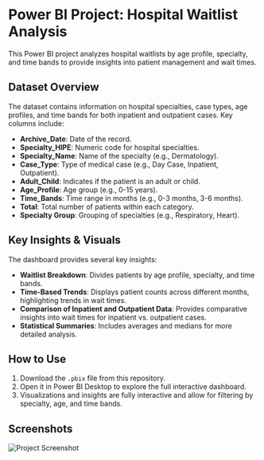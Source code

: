 # Power BI Project: Hospital Waitlist Analysis

This Power BI project analyzes hospital waitlists by age profile, specialty, and time bands to provide insights into patient management and wait times.

## Dataset Overview

The dataset contains information on hospital specialties, case types, age profiles, and time bands for both inpatient and outpatient cases. Key columns include:

- **Archive_Date**: Date of the record.
- **Specialty_HIPE**: Numeric code for hospital specialties.
- **Specialty_Name**: Name of the specialty (e.g., Dermatology).
- **Case_Type**: Type of medical case (e.g., Day Case, Inpatient, Outpatient).
- **Adult_Child**: Indicates if the patient is an adult or child.
- **Age_Profile**: Age group (e.g., 0-15 years).
- **Time_Bands**: Time range in months (e.g., 0-3 months, 3-6 months).
- **Total**: Total number of patients within each category.
- **Specialty Group**: Grouping of specialties (e.g., Respiratory, Heart).

## Key Insights & Visuals

The dashboard provides several key insights:
- **Waitlist Breakdown**: Divides patients by age profile, specialty, and time bands.
- **Time-Based Trends**: Displays patient counts across different months, highlighting trends in wait times.
- **Comparison of Inpatient and Outpatient Data**: Provides comparative insights into wait times for inpatient vs. outpatient cases.
- **Statistical Summaries**: Includes averages and medians for more detailed analysis.

## How to Use

1. Download the `.pbix` file from this repository.
2. Open it in Power BI Desktop to explore the full interactive dashboard.
3. Visualizations and insights are fully interactive and allow for filtering by specialty, age, and time bands.

## Screenshots
![Project Screenshot](https://drive.google.com/uc?export=view&id=1ACf_GPgyy3p3TcAXco3btLKLBlucKvBc)


